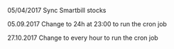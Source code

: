 05/04/2017
Sync Smartbill stocks 

05.09.2017
Change to 24h at 23:00 to run the cron job

27.10.2017
Change to every hour to run the cron job
